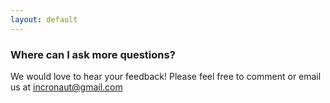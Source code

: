 ```yaml
---
layout: default
---
```


### Where can I ask more questions?

We would love to hear your feedback!  Please feel free to comment or email us at <a href="mailto:incronaut@gmail.com">incronaut@gmail.com</a>